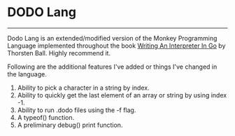 # DODO Lang

---

Dodo Lang is an extended/modified version of the Monkey Programming Language implemented throughout the book [Writing An Interpreter In Go](https://interpreterbook.com/) by Thorsten Ball. Highly recommend it.

Following are the additional features I've added or things I've changed in the language.

1. Ability to pick a character in a string by index.
1. Ability to quickly get the last element of an array or string by using index -1.
1. Ability to run .dodo files using the -f <filename> flag.
1. A typeof() function.
1. A preliminary debug() print function.
